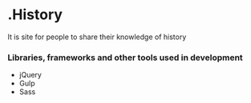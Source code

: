 # .History

It is site for people to share their knowledge of history 

### Libraries, frameworks and other tools used in development

  - jQuery
  - Gulp
  - Sass
  
  

  
